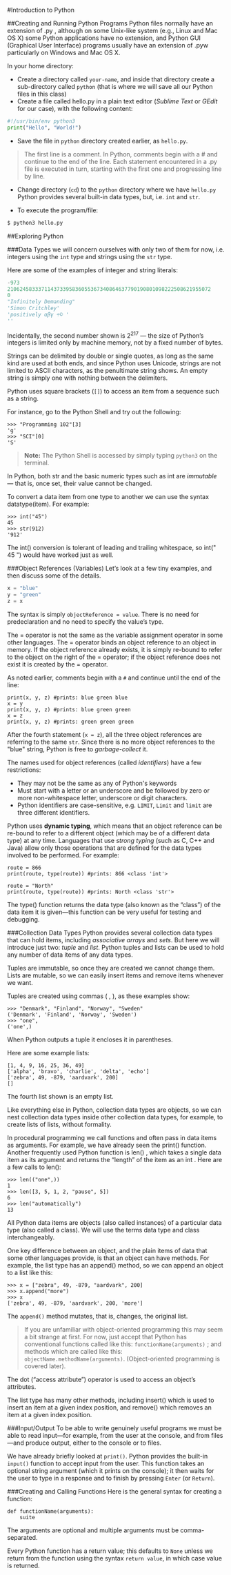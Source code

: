 #Introduction to Python

##Creating and Running Python Programs
Python files normally have an extension of .py , although on some Unix-like system (e.g., Linux and Mac OS X) some Python applications have no extension, and Python GUI (Graphical User Interface) programs usually have an extension of .pyw particularly on Windows and Mac OS X.

In your home directory:

* Create a directory called `your-name`, and inside that directory create a sub-directory called `python` (that is where we will save all our Python files in this class)
* Create a file called hello.py in a plain text editor (*Sublime Text* or *GEdit* for our case), with the following content:

```python
#!/usr/bin/env python3
print("Hello", "World!")
```
* Save the file in `python` directory created earlier, as `hello.py`.

>The first line is a comment. In Python, comments begin with a # and continue to the end of the line.
>Each statement encountered in a .py file is executed in turn, starting with the first one and progressing line by line.

* Change directory (`cd`) to the `python` directory where we have `hello.py`
Python provides several built-in data types, but, i.e. `int` and `str`.

* To execute the program/file:

```bash
$ python3 hello.py
```

##Exploring Python

###Data Types
we will concern ourselves with only two of them for now, i.e. integers using the `int` type and strings using the `str` type.

Here are some of the examples of integer and string literals:

```python
-973
210624583337114373395836055367340864637790190801098222508621955072
0
"Infinitely Demanding"
'Simon Critchley'
'positively αβγ ÷© '
''
```

Incidentally, the second number shown is 2<sup>217</sup> — the size of Python’s integers is limited only by machine memory, not by a fixed number of bytes.

Strings can be delimited by double or single quotes, as long as the same kind are used at both ends, and since Python uses Unicode, strings are not limited to ASCII characters, as the penultimate string shows. An empty string is simply one with nothing between the delimiters.

Python uses square brackets (`[]`) to access an item from a sequence such as a string. 

For instance, go to the Python Shell and try out the following:
```
>>> "Programming 102"[3]
'g'
>>> "SCI"[0]
'S'
```
>**Note:** The Python Shell is accessed by simply typing `python3` on the terminal. 

In Python, both str and the basic numeric types such as int are *immutable* — that is, once set, their value cannot be changed.

To convert a data item from one type to another we can use the syntax datatype(item). For example:
```
>>> int("45")
45
>>> str(912)
'912'
```

The int() conversion is tolerant of leading and trailing whitespace, so int("  45  ") would have worked just as well.

###Object References (Variables)
Let’s look at a few tiny examples, and then discuss some of the details.
```python
x = "blue"
y = "green"
z = x
```

The syntax is simply `objectReference = value`. There is no need for predeclaration and no need to specify the value’s type.

The = operator is not the same as the variable assignment operator in some other languages. The = operator binds an object reference to an object in memory. If the object reference already exists, it is simply re-bound to refer to the object on the right of the = operator; if the object reference does not exist it is created by the = operator.

As noted earlier, comments begin with a `#` and continue until the end of the line:

```
print(x, y, z) #prints: blue green blue
x = y
print(x, y, z) #prints: blue green green
x = z
print(x, y, z) #prints: green green green
```

After the fourth statement (`x = z`), all the three object references are referring to the same `str`. Since there is no more object references to the "blue" string, Python is free to *garbage-collect* it.

The names used for object references (called *identifiers*) have a few restrictions:

* They may not be the same as any of Python's keywords
* Must start with a letter or an underscore and be followed by zero or more non-whitespace letter, underscore or digit characters.
* Python identifiers are case-sensitive, e.g. `LIMIT`, `Limit` and `limit` are three different identifiers.

Python uses **dynamic typing**, which means that an object reference can be re-bound to refer to a different object (which may be of a different data type) at any time. Languages that use *strong typing* (such as C, C++ and Java) allow only those operations that are defined for the data types involved to be performed. For example:

```
route = 866
print(route, type(route)) #prints: 866 <class 'int'>

route = "North"
print(route, type(route)) #prints: North <class 'str'>
```

The type() function returns the data type (also known as the “class”) of the data item it is given—this function can be very useful for testing and debugging.

###Collection Data Types
Python provides several collection data types that can hold items, including *associative arrays* and *sets*. But here we will introduce just two: *tuple* and *list*. Python tuples and
lists can be used to hold any number of data items of any data types.

Tuples are immutable, so once they are created we cannot change them. Lists are mutable, so we can easily insert items and remove items whenever we want.

Tuples are created using commas ( , ), as these examples show:
```
>>> "Denmark", "Finland", "Norway", "Sweden"
('Denmark', 'Finland', 'Norway', 'Sweden')
>>> "one",
('one',)
```

When Python outputs a tuple it encloses it in parentheses.

Here are some example lists:
```
[1, 4, 9, 16, 25, 36, 49]
['alpha', 'bravo', 'charlie', 'delta', 'echo']
['zebra', 49, -879, 'aardvark', 200]
[]
```

The fourth list shown is an empty list.

Like everything else in Python, collection data types are objects, so we can nest collection data types inside other collection data types, for example, to create lists of lists, without formality.

In procedural programming we call functions and often pass in data items as arguments. For example, we have already seen the print() function. Another frequently used Python function is len() , which takes a single data item as its argument and returns the “length” of the item as an int . Here are a few calls to len():

```
>>> len(("one",))
1
>>> len([3, 5, 1, 2, "pause", 5])
6
>>> len("automatically")
13
```

All Python data items are objects (also called instances) of a particular data type (also called a class). We will use the terms data type and class interchangeably.

One key difference between an object, and the plain items of data that some other languages provide, is that an object can have methods. For example, the list type has an append() method, so we can append an object to a list like this:
```
>>> x = ["zebra", 49, -879, "aardvark", 200]
>>> x.append("more")
>>> x
['zebra', 49, -879, 'aardvark', 200, 'more']
```

The `append()` method mutates, that is, changes, the original list.

>If you are unfamiliar with object-oriented programming this may seem a bit strange at first. For now, just accept that Python has conventional functions called like this: `functionName(arguments)` ; and methods which are called like this: `objectName.methodName(arguments)`. (Object-oriented programming is covered later).

The dot (“access attribute”) operator is used to access an object’s attributes.

The list type has many other methods, including insert() which is used to insert an item at a given index position, and remove() which removes an item at a given index position.

###Input/Output
To be able to write genuinely useful programs we must be able to read input—for example, from the user at the console, and from files—and produce output, either to the console or to files.

We have already briefly looked at `print()`. Python provides the built-in `input()` function to accept input from the user. This function takes an optional string argument (which it prints on the console); it then waits for the user to type in a response and to finish by pressing `Enter` (or `Return`).

###Creating and Calling Functions
Here is the general syntax for creating a function:
```
def functionName(arguments):
	suite
```

The arguments are optional and multiple arguments must be comma-separated.

Every Python function has a return value; this defaults to `None` unless we return from the function using the syntax `return value`, in which case value is returned.